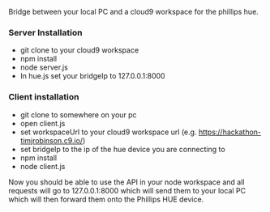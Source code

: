 Bridge between your local PC and a cloud9 workspace for the phillips hue. 

### Server Installation
- git clone to your cloud9 workspace
- npm install
- node server.js
- In hue.js set your bridgeIp to 127.0.0.1:8000 

### Client installation
- git clone to somewhere on your pc
- open client.js
- set workspaceUrl to your cloud9 workspace url (e.g. https://hackathon-timjrobinson.c9.io/)
- set bridgeIp to the ip of the hue device you are connecting to
- npm install
- node client.js

Now you should be able to use the API in your node workspace and all requests will go to 127.0.0.1:8000 which will send them to your local PC which will then forward them onto the Phillips HUE device. 
